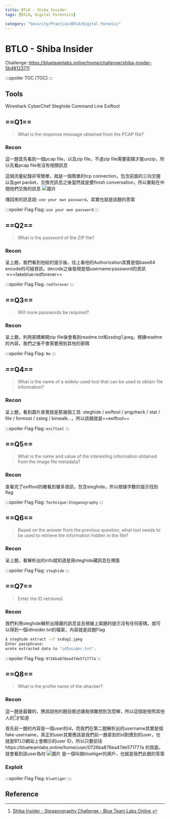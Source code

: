 ```yaml
---
title: BTLO - Shiba Insider
tags: [BTLO, Digital Forensics]

category: "Security/Practice/BTLO/Digital Forensic"
---
```


# BTLO - Shiba Insider
Challenge: https://blueteamlabs.online/home/challenge/shiba-insider-5b48123711

:::spoiler TOC
[TOC]
:::

## Tools
Wireshark
CyberChef
Steghide
Command Line
Exiftool 

## ==Q1==
> What is the response message obtained from the PCAP file?

### Recon
這一題首先看到一個pcap file，以及zip file，不過zip file需要密碼才能unzip，所以先看pcap file有沒有相關訊息

這個流量紀錄非常簡單，就是一個簡單的tcp connection，包含前面的三向交握以及get packet，交換完訊息之後當然就是要finish conversation，所以重點在中間他們交換的訊息
![圖片](https://hackmd.io/_uploads/S1rZCIpPT.png)

傳回來的訊息說: `use your own password`，其實也就是該題的答案

:::spoiler Flag
Flag: `use your own password`
:::

## ==Q2==
> What is the password of the ZIP file?

### Recon
呈上題，我們看到他給的提示後，往上看他的Authorization其實是個base64 encode的可疑資訊，decode之後發現是個username:password的資訊→==fakeblue:redforever==

:::spoiler Flag
Flag: `redforever`
:::

## ==Q3==
> Will more passwords be required?

### Recon
呈上題，利用密碼解開zip file後會看到readme.txt和ssdog1.jpeg，根據readme的內容，我們之後不會需要用到其他的密碼

:::spoiler Flag
Flag: `No`
:::

## ==Q4==
> What is the name of a widely-used tool that can be used to obtain file information?

### Recon
呈上題，看到圖片直覺就是那幾個工具: steghide / exiftool / pngcheck / stat / file / formost / zsteg / binwalk...，所以該題就是==exiftool==

:::spoiler Flag
Flag: `exiftool`
:::

## ==Q5==
> What is the name and value of the interesting information obtained from the image file metadata?

### Recon
查看完了exiftool的確看到蠻多資訊，包含steghide，所以根據字數的提示找到flag

:::spoiler Flag
Flag: `Technique:Steganography`
:::

## ==Q6==
> Based on the answer from the previous question, what tool needs to be used to retrieve the information hidden in the file?

### Recon
呈上題，看解析出的info就知道是用steghide藏訊息在裡面

:::spoiler Flag
Flag: `steghide`
:::

## ==Q7==
> Enter the ID retrieved.

### Recon
我們利用steghide解析出隱藏的訊息並且根據上兩題的提示沒有任何密碼，就可以得到一個idInsider.txt的檔案，內容就是該題Flag
```bash
$ steghide extract -sf ssdog1.jpeg
Enter passphrase:
wrote extracted data to "idInsider.txt".
```

:::spoiler Flag
Flag: `0726ba878ea47de571777a`
:::

## ==Q8==
> What is the profile name of the attacker?

### Recon
這一題是最難的，應該說他的題目敘述讓我很難想到怎麼解，所以這個是按照其他人的[^wp]才知道

首先前一題的內容是一個user的id，而我們在第二題解析出的username其實是個fake username，真正的user其實應該是我們前一題拿到的id對應到的user，也就是BTLO網站上會顯示的user ID，所以只要前往https://blueteamlabs.online/home/user/0726ba878ea47de571777a 的頁面，就會看到該user為何
![圖片](https://hackmd.io/_uploads/BykebvTva.png)
是一個叫做bluetiger的用戶，也就是我們此題的答案

### Exploit
:::spoiler Flag
Flag: `bluetiger`
:::

## Reference
[^wp]:[ Shiba Insider - Steganography Challenge - Blue Team Labs Online ](https://youtu.be/Ij5954djG3o?si=0woTtMAfv36SlHZe)